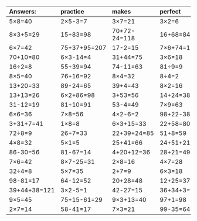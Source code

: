 | Answers: | practice | makes | perfect | ! |
| :--- | :--- | :--- | :--- | :--- |
| 5×8=40 | 2×5-3=7 | 3×7=21 | 3×2=6 | 48+35-79=4 | 
| 8×3+5=29 | 15+83=98 | 70+72-24=118 | 16+68=84 | 89+8=97 | 
| 6×7=42 | 75+37+95=207 | 17-2=15 | 7×6+74=116 | 2×8-3=13 | 
| 70+10=80 | 6×3-14=4 | 31+44=75 | 3×6=18 | 98-43=55 | 
| 16÷2=8 | 55+39=94 | 74-11=63 | 81÷9=9 | 39-20=19 | 
| 8×5=40 | 76+16=92 | 8×4=32 | 8÷4=2 | 29+33+5=67 | 
| 13+20=33 | 89-24=65 | 39+4=43 | 8×2=16 | 65+39-34=70 | 
| 13+13=26 | 6×2+86=98 | 3+53=56 | 14+24=38 | 9×9=81 | 
| 31-12=19 | 81+10=91 | 53-4=49 | 7×9=63 | 42+62-16=88 | 
| 6×6=36 | 7×8=56 | 4×2-6=2 | 98+22-38=82 | 4×2=8 | 
| 3+31+7=41 | 1×8=8 | 6×3+15=33 | 22+58=80 | 8×2-10=6 | 
| 72÷8=9 | 26+7=33 | 22+39+24=85 | 51+8=59 | 5×7-5=30 | 
| 4×8=32 | 5×1=5 | 25+41=66 | 24+51+21=96 | 3×3-3=6 | 
| 86-30=56 | 81-67=14 | 4+20+12=36 | 28+21=49 | 20÷5=4 | 
| 7×6=42 | 8×7-25=31 | 2×8=16 | 4×7=28 | 6×9=54 | 
| 32÷4=8 | 5×7=35 | 2+7=9 | 6×3=18 | 4×9=36 | 
| 98-81=17 | 64-12=52 | 20+28=48 | 12+25=37 | 5+3=8 | 
| 39+44+38=121 | 3×2-5=1 | 42-27=15 | 36+34+3=73 | 4×2-2=6 | 
| 9×5=45 | 75+15-61=29 | 9×3+13=40 | 97+1=98 | 81+47+46=174 | 
| 2×7=14 | 58-41=17 | 7×3=21 | 99-35=64 | 6×5+49=79 | 
